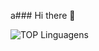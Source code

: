 a### Hi there 👋

<!--
**Eduardoribeiro20/Eduardoribeiro20** is a ✨ _special_ ✨ repository because its `README.md` (this file) appears on your GitHub profile.

Here are some ideas to get you started:

- 🔭 I’m currently working on ...
- 🌱 I’m currently learning ...
- 👯 I’m looking to collaborate on ...
- 🤔 I’m looking for help with ...
- 💬 Ask me about ...
- 📫 How to reach me: ...
- 😄 Pronouns: ...
- ⚡ Fun fact: ...
-->
![TOP Linguagens](https://github-readme-stats.vercel.app/api/top-langs/?username=Eduardoribeiro20&layout=compact&theme=dracula)
